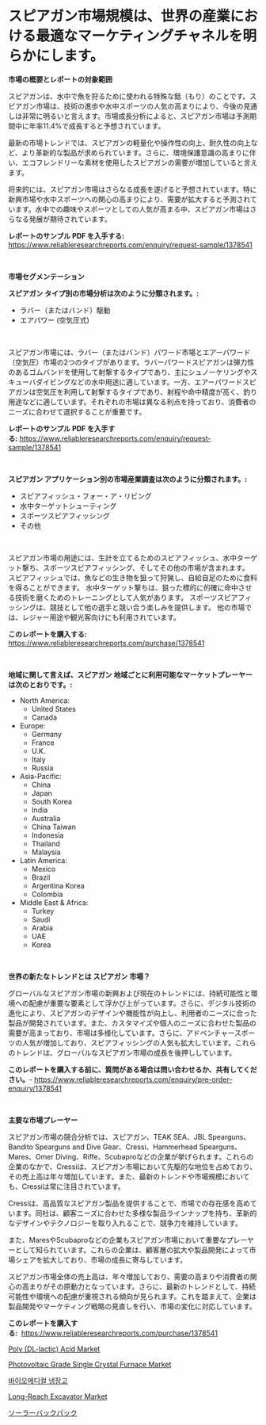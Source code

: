 <p><h1>スピアガン市場規模は、世界の産業における最適なマーケティングチャネルを明らかにします。</h1></p><p><strong>市場の概要とレポートの対象範囲</strong></p>
<p><p>スピアガンは、水中で魚を狩るために使われる特殊な銛（もり）のことです。スピアガン市場は、技術の進歩や水中スポーツの人気の高まりにより、今後の見通しは非常に明るいと言えます。市場成長分析によると、スピアガン市場は予測期間中に年率11.4%で成長すると予想されています。</p><p>最新の市場トレンドでは、スピアガンの軽量化や操作性の向上、耐久性の向上など、より革新的な製品が求められています。さらに、環境保護意識の高まりに伴い、エコフレンドリーな素材を使用したスピアガンの需要が増加していると言えます。</p><p>将来的には、スピアガン市場はさらなる成長を遂げると予想されています。特に新興市場や水中スポーツへの関心の高まりにより、需要が拡大すると予測されています。水中での趣味やスポーツとしての人気が高まる中、スピアガン市場はさらなる発展が期待されています。</p></p>
<p><strong>レポートのサンプル PDF を入手する:</strong> <a href="https://www.reliableresearchreports.com/enquiry/request-sample/1378541">https://www.reliableresearchreports.com/enquiry/request-sample/1378541</a></p>
<p>&nbsp;</p>
<p><strong>市場セグメンテーション</strong></p>
<p><strong>スピアガン タイプ別の市場分析は次のように分類されます。:</strong></p>
<p><ul><li>ラバー（またはバンド）駆動</li><li>エアパワー (空気圧式)</li></ul></p>
<p>&nbsp;</p>
<p><p>スピアガン市場には、ラバー（またはバンド）パワード市場とエアーパワード（空気圧）市場の2つのタイプがあります。ラバーパワードスピアガンは弾力性のあるゴムバンドを使用して射撃するタイプであり、主にシュノーケリングやスキューバダイビングなどの水中用途に適しています。一方、エアーパワードスピアガンは空気圧を利用して射撃するタイプであり、射程や命中精度が高く、釣り用途などに適しています。それぞれの市場は異なる利点を持っており、消費者のニーズに合わせて選択することが重要です。</p></p>
<p><strong>レポートのサンプル PDF を入手する:</strong>&nbsp;<a href="https://www.reliableresearchreports.com/enquiry/request-sample/1378541">https://www.reliableresearchreports.com/enquiry/request-sample/1378541</a></p>
<p>&nbsp;</p>
<p><strong> スピアガン アプリケーション別の市場産業調査は次のように分類されます。:</strong></p>
<p><ul><li>スピアフィッシュ・フォー・ア・リビング</li><li>水中ターゲットシューティング</li><li>スポーツスピアフィッシング</li><li>その他</li></ul></p>
<p>&nbsp;</p>
<p><p>スピアガン市場の用途には、生計を立てるためのスピアフィッシュ、水中ターゲット撃ち、スポーツスピアフィッシング、そしてその他の市場が含まれます。 スピアフィッシュでは、魚などの生き物を狙って狩猟し、自給自足のために食料を得ることができます。 水中ターゲット撃ちは、狙った標的に的確に命中させる技術を磨くためのトレーニングとして人気があります。 スポーツスピアフィッシングは、競技として他の選手と競い合う楽しみを提供します。 他の市場では、レジャー用途や観光客向けにも利用されています。</p></p>
<p><strong>このレポートを購入する:</strong>&nbsp; <a href="https://www.reliableresearchreports.com/purchase/1378541">https://www.reliableresearchreports.com/purchase/1378541</a></p>
<p>&nbsp;</p>
<p><strong>地域に関して言えば、スピアガン 地域ごとに利用可能なマーケットプレーヤーは次のとおりです。:</strong></p>
<p><ul>
    <li>
        North America:
        <ul>
            <li>United States</li>
            <li>Canada</li>
        </ul>
    </li>
    <li>
        Europe:
        <ul>
            <li>Germany</li>
            <li>France</li>
            <li>U.K.</li>
            <li>Italy</li>
            <li>Russia</li>
        </ul>
    </li>
    <li>
        Asia-Pacific:
        <ul>
            <li>China</li>
            <li>Japan</li>
            <li>South Korea</li>
            <li>India</li>
            <li>Australia</li>
            <li>China Taiwan</li>
            <li>Indonesia</li>
            <li>Thailand</li>
            <li>Malaysia</li>
        </ul>
    </li>
    <li>
        Latin America:
        <ul>
            <li>Mexico</li>
            <li>Brazil</li>
            <li>Argentina Korea</li>
            <li>Colombia</li>
        </ul>
    </li>
    <li>
        Middle East & Africa:
        <ul>
            <li>Turkey</li>
            <li>Saudi</li>
            <li>Arabia</li>
            <li>UAE</li>
            <li>Korea</li>
        </ul>
    </li>
    </ul></p>
<p>&nbsp;</p>
<p><strong>世界の新たなトレンドとは スピアガン 市場？</strong></p>
<p><p>グローバルなスピアガン市場の新興および現在のトレンドには、持続可能性と環境への配慮が重要な要素として浮かび上がっています。さらに、デジタル技術の進化により、スピアガンのデザインや機能性が向上し、利用者のニーズに合った製品が開発されています。また、カスタマイズや個人のニーズに合わせた製品の需要が高まっており、市場は多様化しています。さらに、アドベンチャースポーツの人気が増加しており、スピアフィッシングの人気も拡大しています。これらのトレンドは、グローバルなスピアガン市場の成長を後押ししています。</p></p>
<p><strong>このレポートを購入する前に、質問がある場合は問い合わせるか、共有してください。</strong>- <a href="https://www.reliableresearchreports.com/enquiry/pre-order-enquiry/1378541">https://www.reliableresearchreports.com/enquiry/pre-order-enquiry/1378541</a></p>
<p>&nbsp;</p>
<p><strong>主要な市場プレーヤー</strong></p>
<p><p>スピアガン市場の競合分析では、スピアガン、TEAK SEA、JBL Spearguns、Bandito Spearguns and Dive Gear、Cressi、Hammerhead Spearguns、Mares、Omer Diving、Riffe、Scubaproなどの企業が挙げられます。これらの企業のなかで、Cressiは、スピアガン市場において先駆的な地位を占めており、その売上高は年々増加しています。また、最新のトレンドや市場規模においても、Cressiは常に注目されています。</p><p>Cressiは、高品質なスピアガン製品を提供することで、市場での存在感を高めています。同社は、顧客ニーズに合わせた多様な製品ラインナップを持ち、革新的なデザインやテクノロジーを取り入れることで、競争力を維持しています。</p><p>また、MaresやScubaproなどの企業もスピアガン市場において重要なプレーヤーとして知られています。これらの企業は、顧客層の拡大や製品開発によって市場シェアを拡大しており、市場の成長に寄与しています。</p><p>スピアガン市場全体の売上高は、年々増加しており、需要の高まりや消費者の関心の高まりがその原動力となっています。さらに、最新のトレンドとして、持続可能性や環境への配慮が重視される傾向が見られます。これを踏まえて、企業は製品開発やマーケティング戦略の見直しを行い、市場の変化に対応しています。</p></p>
<p><strong>このレポートを購入する:</strong>&nbsp;&nbsp;<a href="https://www.reliableresearchreports.com/purchase/1378541">https://www.reliableresearchreports.com/purchase/1378541</a></p>
<p><p><a href="https://github.com/lylyparadise/Market-Research-Report-List-2/blob/main/poly-dl-lactic-acid-market.md">Poly (DL-lactic) Acid Market</a></p><p><a href="https://zircon-bluebell-299.notion.site/Photovoltaic-Grade-Single-Crystal-Furnace-Market-Size-Market-Trends-and-Growth-Outlook-forecasted--046c8fec3f554f2cafc815baff682c30">Photovoltaic Grade Single Crystal Furnace Market</a></p><p><a href="https://github.com/vsap75a286l/Market-Research-Report-List-1/blob/main/1033863305.md">바이오메디컬 냉장고</a></p><p><a href="https://issuu.com/reportprime-2/docs/long-reach-excavator-market-size-2030.pptx">Long-Reach Excavator Market</a></p><p><a href="https://github.com/joaejkdzgyljvo6/Market-Research-Report-List-1/blob/main/5289181613.md">ソーラーバックパック</a></p></p>